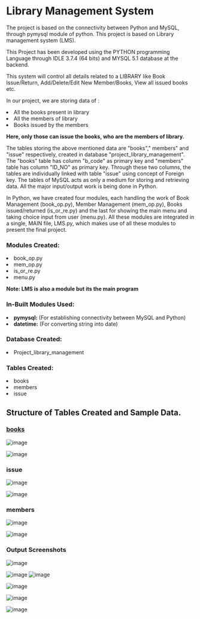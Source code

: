 <h1> Library Management System </h1>
<p>The project is based on the connectivity between Python and MySQL, through pymysql module of python. This project is based on Library management system (LMS).
<p>This Project has been developed using the PYTHON programming Language through IDLE 3.7.4 (64 bits) and MYSQL 5.1 database at the backend. 
<p>This system will control all details related to a LIBRARY like Book Issue/Return, Add/Delete/Edit New Member/Books, View all issued books etc.
<p>In our project, we are storing data of :
<li>All the books present in library
<li>All the members of library
<li>Books issued by the members
<p> <b>Here, only those can issue the books, who are the members of library.</b>
<p>The tables storing the above mentioned data are "books"," members" and "issue" respectively, created in database "project_library_management". The "books" table has column "b_code" as primary key and "members" table has column "ID_NO" as primary key. Through these two columns, the tables are individually linked with table "issue" using concept of Foreign key. The tables of MySQL  acts as only a medium for storing and retrieving data. All the major input/output work is being done in Python.  
<p>In Python, we have created four modules, each handling the work of Book Management (book_op.py), Member Management (mem_op.py), Books issued/returned (is_or_re.py) and the last for showing the main menu and taking choice input from user (menu.py). All these modules are integrated in a single, MAIN file, LMS.py, which makes use of all these modules to present the final project.
  
  <h3><b>  Modules Created:</b></h3>

<li>book_op.py
<li>mem_op.py
<li>is_or_re.py
<li>menu.py
 <p> <b> Note: LMS is also a module but its the main program</b>

  <h3>In-Built Modules Used:</h3>

  <li><b>pymysql:</b> (For establishing connectivity between MySQL and Python)
  <li><b>datetime:</b> (For converting string into date)

  <h3>Database Created:</h3>
  <li>Project_library_management

<h3>Tables Created: </h3>
<li>books
<li>members
<li>issue

  <h2> Structure of Tables Created and Sample Data.</h2>
  <h3><u>books</u></h3>
  
![image](https://user-images.githubusercontent.com/73545828/171647195-9f29031b-420a-43ad-978a-44b28e126586.png)
  
![image](https://user-images.githubusercontent.com/73545828/171647913-042d27ed-54b4-4ece-9871-0f623c055a54.png)

  <h3>issue</h3>
  
![image](https://user-images.githubusercontent.com/73545828/171648313-dad54945-aa4f-4939-afee-f7fe0b792c1a.png)
  
![image](https://user-images.githubusercontent.com/73545828/171648399-cf48de96-7121-4f1b-8b19-99ff849c98bc.png)

  
  <h3>members</h3>
  
![image](https://user-images.githubusercontent.com/73545828/171648548-883585ef-12d5-470b-9c21-72534c0716dd.png)
  
![image](https://user-images.githubusercontent.com/73545828/171648659-eda8964d-b96f-414b-8ced-a0c1bfc54f68.png)

  <h3>Output Screenshots</h3>
  
  ![image](https://user-images.githubusercontent.com/73545828/171651367-4b0c900c-7de4-4801-ae4f-da46f4b69a87.png)
  
  ![image](https://user-images.githubusercontent.com/73545828/171651588-80748330-0e47-482e-88c5-06f799a2da0b.png)
  ![image](https://user-images.githubusercontent.com/73545828/171652117-1e05b8b2-e779-4032-8437-9a1667ecc592.png)

  ![image](https://user-images.githubusercontent.com/73545828/171652399-32b51d26-ac6b-443a-977f-f56f3c652659.png)
  
  ![image](https://user-images.githubusercontent.com/73545828/171655750-00b3ea60-e7ef-4da3-aaea-310d83acd8a5.png)
  
  ![image](https://user-images.githubusercontent.com/73545828/171656021-b853377e-1a34-4acd-aa20-e59b87291e73.png)
